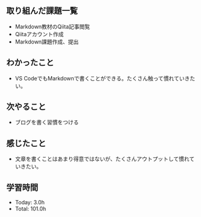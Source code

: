 ## 取り組んだ課題一覧
- Markdown教材のQiita記事閲覧
- Qiitaアカウント作成
- Markdown課題作成、提出
## わかったこと
- VS CodeでもMarkdownで書くことができる。たくさん触って慣れていきたい。
## 次やること
- ブログを書く習慣をつける
## 感じたこと
- 文章を書くことはあまり得意ではないが、たくさんアウトプットして慣れていきたい。
## 学習時間
- Today: 3.0h
- Total: 101.0h
